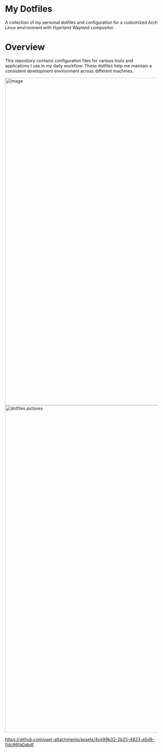 # My Dotfiles

A collection of my personal dotfiles and configuration for a customized Arch Linux environment with Hyprland Wayland compositor.
# Overview

This repository contains configuration files for various tools and applications I use in my daily workflow. These dotfiles help me maintain a consistent development environment across different machines.


<img width="1919" height="1079" alt="image" src="https://github.com/user-attachments/assets/ce3410c8-6685-404b-8eeb-05f3687142ed" />

<img width="1919" height="1079" alt="dotfiles pictures" src="https://github.com/user-attachments/assets/5b489f12-3d66-4794-b48d-5e90dc8ac83b" />

https://github.com/user-attachments/assets/4ce99b32-2b25-4823-a5d8-0dc86fa0abdf

